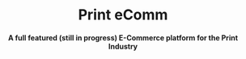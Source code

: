 <h1 align="center">
    Print eComm
</h1>
<h4 align="center">
    A full featured (still in progress) E-Commerce platform for the Print Industry
</h4>
